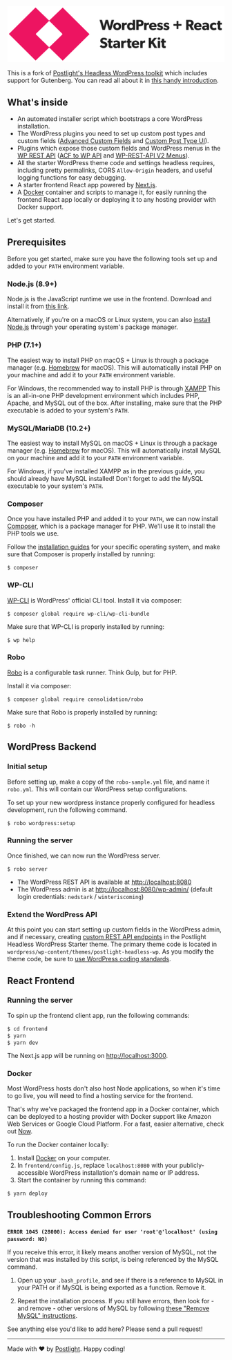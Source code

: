 ![WordPress + React Starter Kit](frontend/static/images/wordpress-plus-react-header.png)

This is a fork of [Postlight's Headless WordPress toolkit](https://github.com/postlight/headless-wp-starter) which includes support for Gutenberg. You can read all about it in [this handy introduction](https://trackchanges.postlight.com/introducing-postlights-wordpress-react-starter-kit-a61e2633c48c).

## What's inside

- An automated installer script which bootstraps a core WordPress installation.
- The WordPress plugins you need to set up custom post types and custom fields ([Advanced Custom Fields](https://www.advancedcustomfields.com/) and [Custom Post Type UI](https://wordpress.org/plugins/custom-post-type-ui/)).
- Plugins which expose those custom fields and WordPress menus in the [WP REST API](https://developer.wordpress.org/rest-api/) ([ACF to WP API](https://wordpress.org/plugins/acf-to-wp-api/) and [WP-REST-API V2 Menus](https://wordpress.org/plugins/wp-rest-api-v2-menus/)).
- All the starter WordPress theme code and settings headless requires, including pretty permalinks, CORS `Allow-Origin` headers, and useful logging functions for easy debugging.
- A starter frontend React app powered by [Next.js](https://nextjs.org/).
- A [Docker](https://www.docker.com/) container and scripts to manage it, for easily running the frontend React app locally or deploying it to any hosting provider with Docker support.

Let's get started.

## Prerequisites

Before you get started, make sure you have the following tools set up and added to your `PATH` environment variable.

### Node.js (8.9+)

Node.js is the JavaScript runtime we use in the frontend. Download and install it from [this link](https://nodejs.org/en/).

Alternatively, if you're on a macOS or Linux system, you can also [install Node.js](https://nodejs.org/en/download/package-manager/) through your operating system's package manager.

### PHP (7.1+)

The easiest way to install PHP on macOS + Linux is through a package manager (e.g. [Homebrew](https://brew.sh/) for macOS). This will automatically install PHP on your machine and add it to your `PATH` environment variable.

For Windows, the recommended way to install PHP is through [XAMPP](https://www.apachefriends.org/) This is an all-in-one PHP development environment which includes PHP, Apache, and MySQL out of the box. After installing, make sure that the PHP executable is added to your system's `PATH`.

### MySQL/MariaDB (10.2+)

The easiest way to install MySQL on macOS + Linux is through a package manager (e.g. [Homebrew](https://brew.sh/) for macOS). This will automatically install MySQL on your machine and add it to your `PATH` environment variable.

For Windows, if you've installed XAMPP as in the previous guide, you should already have MySQL installed! Don't forget to add the MySQL executable to your system's `PATH`.

### Composer

Once you have installed PHP and added it to your `PATH`, we can now install [Composer](https://getcomposer.org/), which is a package manager for PHP. We'll use it to install the PHP tools we use.

Follow the [installation guides](https://getcomposer.org/doc/00-intro.md#installation-linux-unix-osx) for your specific operating system, and make sure that Composer is properly installed by running:

```sh-session
$ composer
```

### WP-CLI

[WP-CLI](https://wp-cli.org/) is WordPress' official CLI tool. Install it via composer:

```sh-session
$ composer global require wp-cli/wp-cli-bundle
```

Make sure that WP-CLI is properly installed by running:

```sh-session
$ wp help
```

### Robo

[Robo](https://robo.li/) is a configurable task runner. Think Gulp, but for PHP.

Install it via composer:

```sh-session
$ composer global require consolidation/robo
```

Make sure that Robo is properly installed by running:

```sh-session
$ robo -h
```

## WordPress Backend

### Initial setup

Before setting up, make a copy of the `robo-sample.yml` file, and name it `robo.yml`. This will contain our WordPress setup configurations.

To set up your new wordpress instance properly configured for headless development, run the following command.

```sh-session
$ robo wordpress:setup
```

### Running the server

Once finished, we can now run the WordPress server.

```sh-session
$ robo server
```

- The WordPress REST API is available at [http://localhost:8080](http://localhost:8080)
- The WordPress admin is at [http://localhost:8080/wp-admin/](http://localhost:8080/wp-admin/) (default login credentials: `nedstark` / `winteriscoming`)

### Extend the WordPress API

At this point you can start setting up custom fields in the WordPress admin, and if necessary, creating [custom REST API endpoints](https://developer.wordpress.org/rest-api/extending-the-rest-api/adding-custom-endpoints/) in the Postlight Headless WordPress Starter theme. The primary theme code is located in `wordpress/wp-content/themes/postlight-headless-wp`. As you modify the theme code, be sure to [use WordPress coding standards](https://github.com/postlight/headless-wp-starter/blob/master/wordpress/wp-content/themes/postlight-headless-wp/README.md).

## React Frontend

### Running the server

To spin up the frontend client app, run the following commands:

```sh-session
$ cd frontend
$ yarn
$ yarn dev
```

The Next.js app will be running on [http://localhost:3000](http://localhost:3000).

### Docker

Most WordPress hosts don't also host Node applications, so when it's time to go live, you will need to find a hosting service for the frontend.

That's why we've packaged the frontend app in a Docker container, which can be deployed to a hosting provider with Docker support like Amazon Web Services or Google Cloud Platform. For a fast, easier alternative, check out [Now](https://zeit.co/now).

To run the Docker container locally:

1.  Install [Docker](https://www.docker.com/) on your computer.
2.  In `frontend/config.js`, replace `localhost:8080` with your publicly-accessible WordPress installation's domain name or IP address.
3.  Start the container by running this command:

```sh-session
$ yarn deploy
```

## Troubleshooting Common Errors

**`ERROR 1045 (28000): Access denied for user 'root'@'localhost' (using password: NO)`**

If you receive this error, it likely means another version of MySQL, not the version that was installed by this script, is being referenced by the MySQL command.

1.  Open up your `.bash_profile`, and see if there is a reference to MySQL in your PATH or if MySQL is being exported as a function. Remove it.

2.  Repeat the installation process. If you still have errors, then look for - and remove - other versions of MySQL by following [these "Remove MySQL" instructions](https://coderwall.com/p/os6woq/uninstall-all-those-broken-versions-of-mysql-and-re-install-it-with-brew-on-mac-mavericks).

See anything else you'd like to add here? Please send a pull request!

---

Made with ❤️ by [Postlight](https://postlight.com). Happy coding!
